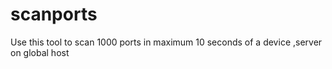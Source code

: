 # scanports
Use this tool to scan 1000 ports in maximum 10 seconds of a device ,server on global host
